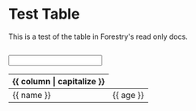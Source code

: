 # Test Table

This is a test of the table in Forestry's read only docs.

<div class="container">
  <div id="vue-table">
    <input type="text" v-model="search" class="form-control" />
    <table class="table table-striped">
      <thead>
        <tr>
          <th v-repeat="column: columns">
            <a href="#" 
               v-on="click: sortBy(column)"
               v-class="active: sortKey == column"
               >
              {{ column | capitalize }}
            </a>
          </th>
        </tr>
      </thead>
      <tbody>
        <tr v-repeat="people
                      | filterBy search
                      | orderBy sortKey reverse">
          <td>{{ name }}</td>
          <td>{{ age }}</td>
        </tr>
      </tbody>
    </table>  
  </div>
</div>

<style>
  #vue-table {
  margin: 2em 0;
  
  a {
    font-weight: bold;
    text-decoration: none;  
    
    &.active {
      font-weight: bold;
      color: black;
      text-decoration: underline;
    }
  }
}</style>

<script src="https://cdnjs.cloudflare.com/ajax/libs/vue/0.11.10/vue.min.js"></script>

<script>
console.log('hello Jacque!')
new Vue({
  el: '#vue-table',
  
  data: {
    sortKey: '',
    
    search: '',
    
    reverse: false,
    
    columns: ['name', 'age'],
    
    people: [
      {name: 'John', age: 50},
      {name: 'Jack', age: 35},
      {name: 'Keith', age: 28},
      {name: 'Alain', age: 17},
      {name: 'Neil', age: 1},
      {name: 'Mark', age: 72},
      {name: 'Don', age: 47},
      {name: 'Walter', age: 41},
      {name: 'Jessy', age: 33},
      {name: 'Henck', age: 22},
      {name: 'Sal', age: 9},
      {name: 'Skyler', age: 42},
      {name: 'Holly', age: 55},
    ]
  },
  
  methods: {
    sortBy: function(sortKey) {
      this.reverse = (this.sortKey == sortKey) ? ! this.reverse : false;
      this.sortKey = sortKey;
    }
  }
})</script>
